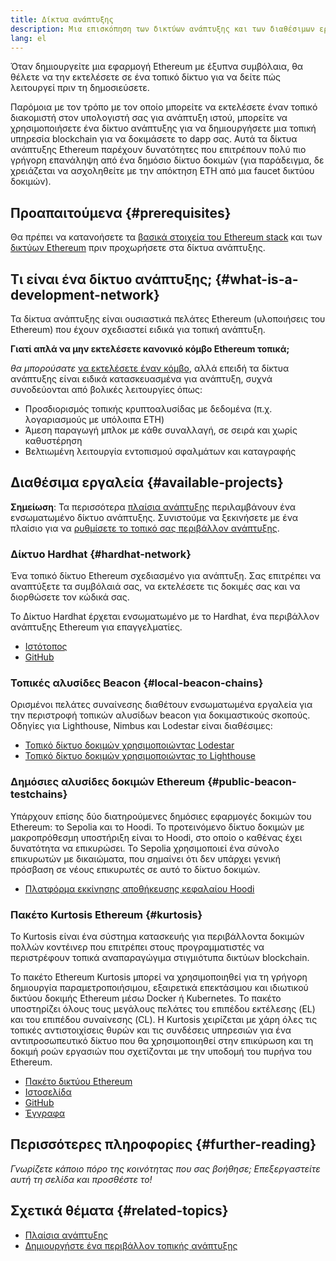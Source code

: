 ```yaml
---
title: Δίκτυα ανάπτυξης
description: Μια επισκόπηση των δικτύων ανάπτυξης και των διαθέσιμων εργαλείων προς υποβοήθηση στην κατασκευή εφαρμογών του Ethereum.
lang: el
---
```


Όταν δημιουργείτε μια εφαρμογή Ethereum με έξυπνα συμβόλαια, θα θέλετε να την εκτελέσετε σε ένα τοπικό δίκτυο για να δείτε πώς λειτουργεί πριν τη δημοσιεύσετε.

Παρόμοια με τον τρόπο με τον οποίο μπορείτε να εκτελέσετε έναν τοπικό διακομιστή στον υπολογιστή σας για ανάπτυξη ιστού, μπορείτε να χρησιμοποιήσετε ένα δίκτυο ανάπτυξης για να δημιουργήσετε μια τοπική υπηρεσία blockchain για να δοκιμάσετε το dapp σας. Αυτά τα δίκτυα ανάπτυξης Ethereum παρέχουν δυνατότητες που επιτρέπουν πολύ πιο γρήγορη επανάληψη από ένα δημόσιο δίκτυο δοκιμών (για παράδειγμα, δε χρειάζεται να ασχοληθείτε με την απόκτηση ETH από μια faucet δικτύου δοκιμών).

## Προαπαιτούμενα {#prerequisites}

Θα πρέπει να κατανοήσετε τα [βασικά στοιχεία του Ethereum stack](/developers/docs/ethereum-stack/) και των [δικτύων Ethereum](/developers/docs/networks/) πριν προχωρήσετε στα δίκτυα ανάπτυξης.

## Τι είναι ένα δίκτυο ανάπτυξης; {#what-is-a-development-network}

Τα δίκτυα ανάπτυξης είναι ουσιαστικά πελάτες Ethereum (υλοποιήσεις του Ethereum) που έχουν σχεδιαστεί ειδικά για τοπική ανάπτυξη.

**Γιατί απλά να μην εκτελέσετε κανονικό κόμβο Ethereum τοπικά;**

_θα μπορούσατε_ [να εκτελέσετε έναν κόμβο](/developers/docs/nodes-and-clients/#running-your-own-node), αλλά επειδή τα δίκτυα ανάπτυξης είναι ειδικά κατασκευασμένα για ανάπτυξη, συχνά συνοδεύονται από βολικές λειτουργίες όπως:

- Προσδιορισμός τοπικής κρυπτοαλυσίδας με δεδομένα (π.χ. λογαριασμούς με υπόλοιπα ETH)
- Άμεση παραγωγή μπλοκ με κάθε συναλλαγή, σε σειρά και χωρίς καθυστέρηση
- Βελτιωμένη λειτουργία εντοπισμού σφαλμάτων και καταγραφής

## Διαθέσιμα εργαλεία {#available-projects}

**Σημείωση**: Τα περισσότερα [πλαίσια ανάπτυξης](/developers/docs/frameworks/) περιλαμβάνουν ένα ενσωματωμένο δίκτυο ανάπτυξης. Συνιστούμε να ξεκινήσετε με ένα πλαίσιο για να [ρυθμίσετε το τοπικό σας περιβάλλον ανάπτυξης](/developers/local-environment/).

### Δίκτυο Hardhat {#hardhat-network}

Ένα τοπικό δίκτυο Ethereum σχεδιασμένο για ανάπτυξη. Σας επιτρέπει να αναπτύξετε τα συμβόλαιά σας, να εκτελέσετε τις δοκιμές σας και να διορθώσετε τον κώδικά σας.

Το Δίκτυο Hardhat έρχεται ενσωματωμένο με το Hardhat, ένα περιβάλλον ανάπτυξης Ethereum για επαγγελματίες.

- [Ιστότοπος](https://hardhat.org/)
- [GitHub](https://github.com/nomiclabs/hardhat)

### Τοπικές αλυσίδες Beacon {#local-beacon-chains}

Ορισμένοι πελάτες συναίνεσης διαθέτουν ενσωματωμένα εργαλεία για την περιστροφή τοπικών αλυσίδων beacon για δοκιμαστικούς σκοπούς. Οδηγίες για Lighthouse, Nimbus και Lodestar είναι διαθέσιμες:

- [Τοπικό δίκτυο δοκιμών χρησιμοποιώντας Lodestar](https://chainsafe.github.io/lodestar/contribution/advanced-topics/setting-up-a-testnet#post-merge-local-testnet/)
- [Τοπικό δίκτυο δοκιμών χρησιμοποιώντας το Lighthouse](https://lighthouse-book.sigmaprime.io/setup.html#local-testnets)

### Δημόσιες αλυσίδες δοκιμών Ethereum {#public-beacon-testchains}

Υπάρχουν επίσης δύο διατηρούμενες δημόσιες εφαρμογές δοκιμών του Ethereum: το Sepolia και το Hoodi. Το προτεινόμενο δίκτυο δοκιμών με μακροπρόθεσμη υποστήριξη είναι το Hoodi, στο οποίο ο καθένας έχει δυνατότητα να επικυρώσει. Το Sepolia χρησιμοποιεί ένα σύνολο επικυρωτών με δικαιώματα, που σημαίνει ότι δεν υπάρχει γενική πρόσβαση σε νέους επικυρωτές σε αυτό το δίκτυο δοκιμών.

- [Πλατφόρμα εκκίνησης αποθήκευσης κεφαλαίου Hoodi](https://hoodi.launchpad.ethereum.org/)

### Πακέτο Kurtosis Ethereum {#kurtosis}

Το Kurtosis είναι ένα σύστημα κατασκευής για περιβάλλοντα δοκιμών πολλών κοντέινερ που επιτρέπει στους προγραμματιστές να περιστρέφουν τοπικά αναπαραγώγιμα στιγμιότυπα δικτύων blockchain.

Το πακέτο Ethereum Kurtosis μπορεί να χρησιμοποιηθεί για τη γρήγορη δημιουργία παραμετροποιήσιμου, εξαιρετικά επεκτάσιμου και ιδιωτικού δικτύου δοκιμής Ethereum μέσω Docker ή Kubernetes. Το πακέτο υποστηρίζει όλους τους μεγάλους πελάτες του επιπέδου εκτέλεσης (EL) και του επιπέδου συναίνεσης (CL). Η Kurtosis χειρίζεται με χάρη όλες τις τοπικές αντιστοιχίσεις θυρών και τις συνδέσεις υπηρεσιών για ένα αντιπροσωπευτικό δίκτυο που θα χρησιμοποιηθεί στην επικύρωση και τη δοκιμή ροών εργασιών που σχετίζονται με την υποδομή του πυρήνα του Ethereum.

- [Πακέτο δικτύου Ethereum](https://github.com/kurtosis-tech/ethereum-package)
- [Ιστοσελίδα](https://www.kurtosis.com/)
- [GitHub](https://github.com/kurtosis-tech/kurtosis)
- [Έγγραφα](https://docs.kurtosis.com/)

## Περισσότερες πληροφορίες {#further-reading}

_Γνωρίζετε κάποιο πόρο της κοινότητας που σας βοήθησε; Επεξεργαστείτε αυτή τη σελίδα και προσθέστε το!_

## Σχετικά θέματα {#related-topics}

- [Πλαίσια ανάπτυξης](/developers/docs/frameworks/)
- [Δημιουργήστε ένα περιβάλλον τοπικής ανάπτυξης](/developers/local-environment/)
